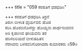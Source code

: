 +++
title = "059 ಕರಹತಿಗೆ ಧಡಧಡಿಸಿ"

+++
ಕರಹತಿಗೆ ಧಡಧಡಿಸಿ ತಿರ್ರನೆ  
ತಿರುಗಿ ಬೀಳುತ ಧೈರ್ಯದಲಿ ಹೊಡ  
ಕರಿಸಿ ಹೊರಬಿನೊಳೆದ್ದು ಹೊಯ್ದನು ಪಾರ್ಥನಂದನನ  
ಅರಿ ಕೃಪಾಣದ ಘಾಯವನು ತರ  
ಹರಿಸಲರಿಯದೆ ಬೀಳುತಹಿತನ  
ನೆರಗಿದನು ಬಳಿಕವನಿಗೊರಗಿದರಾ ಕುಮಾರಕರು    ॥59॥